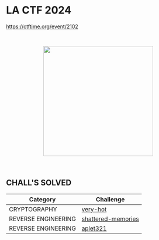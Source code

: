 # LA CTF 2024
https://ctftime.org/event/2102

<br>
<p align="center">
  <a href="https://lactf.uclaacm.com/" target="_blank">
    <img src="https://lactf.uclaacm.com/_next/static/media/LongLogoWavingTransparentBig.3127a039.gif" width="300">
  </a>
</p>

<br>

## CHALL'S SOLVED

| Category            | Challenge |
| ------------------- | --------- |
| CRYPTOGRAPHY        | [very-hot](https://github.com/nopedawn/CTF/tree/main/LACTF24/very-hot/#very-hot)
| REVERSE ENGINEERING | [shattered-memories](https://github.com/nopedawn/CTF/tree/main/LACTF24/shattered-memories#shattered-memories)
| REVERSE ENGINEERING | [aplet321](https://github.com/nopedawn/CTF/tree/main/LACTF24/aplet321#aplet321)
